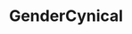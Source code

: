 ---
title: GenderCynical
crosslinks:
- GenderCritical
- GCdebatesQT
- Gender_Critical
- FreeSpiritFeminists
- GenderCriticalGuys
- unpopularopinion
- asktransgender
- AskReddit
- Drama
- '2013'
- traaaaaaannnnnnnnnns
- GenderCriticalism
- news
- u_imguralbumbot
- transfascism
- conspiracy
- youtubot
- unitedkingdom
- SubredditDrama
- Transvestigation
---